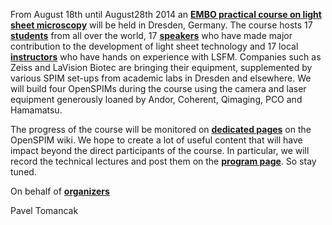 ---
---
From August 18th until August28th 2014 an [**EMBO practical course on light sheet microscopy**](https://events.embo.org/14-lsm/index.html) will be held in Dresden, Germany. The course hosts 17 [**students**](EMBO_2014_Participants) from all over the world, 17 [**speakers**](EMBO_2014_Speakers) who have made major contribution to the development of light sheet technology and 17 local [**instructors**](EMBO_2014_Instructors) who have hands on experience with LSFM. Companies such as Zeiss and LaVision Biotec are bringing their equipment, supplemented by various SPIM set-ups from academic labs in Dresden and elsewhere. We will build four OpenSPIMs during the course using the camera and laser equipment generously loaned by Andor, Coherent, Qimaging, PCO and Hamamatsu.

The progress of the course will be monitored on [**dedicated pages**](../EMBO_practical_course_Light_sheet_microscopy) on the OpenSPIM wiki. We hope to create a lot of useful content that will have impact beyond the direct participants of the course. In particular, we will record the technical lectures and post them on the [**program page**](EMBO_2014_final_program). So stay tuned.

On behalf of [**organizers**](EMBO_2014_Organizers)

Pavel Tomancak
